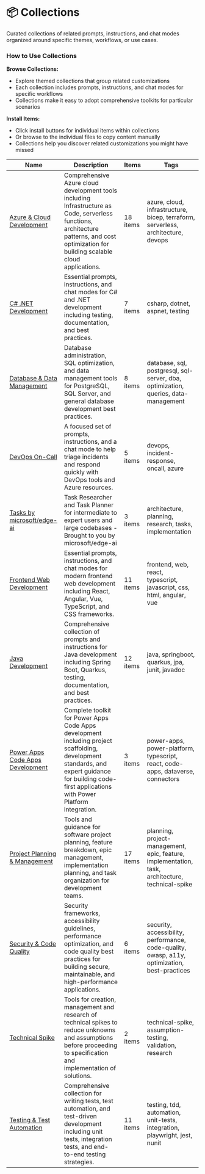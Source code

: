 # 📦 Collections

Curated collections of related prompts, instructions, and chat modes organized around specific themes, workflows, or use cases.
### How to Use Collections

**Browse Collections:**
- Explore themed collections that group related customizations
- Each collection includes prompts, instructions, and chat modes for specific workflows
- Collections make it easy to adopt comprehensive toolkits for particular scenarios

**Install Items:**
- Click install buttons for individual items within collections
- Or browse to the individual files to copy content manually
- Collections help you discover related customizations you might have missed

| Name | Description | Items | Tags |
| ---- | ----------- | ----- | ---- |
| [Azure & Cloud Development](collections/azure-cloud-development.md) | Comprehensive Azure cloud development tools including Infrastructure as Code, serverless functions, architecture patterns, and cost optimization for building scalable cloud applications. | 18 items | azure, cloud, infrastructure, bicep, terraform, serverless, architecture, devops |
| [C# .NET Development](collections/csharp-dotnet-development.md) | Essential prompts, instructions, and chat modes for C# and .NET development including testing, documentation, and best practices. | 7 items | csharp, dotnet, aspnet, testing |
| [Database & Data Management](collections/database-data-management.md) | Database administration, SQL optimization, and data management tools for PostgreSQL, SQL Server, and general database development best practices. | 8 items | database, sql, postgresql, sql-server, dba, optimization, queries, data-management |
| [DevOps On-Call](collections/devops-oncall.md) | A focused set of prompts, instructions, and a chat mode to help triage incidents and respond quickly with DevOps tools and Azure resources. | 5 items | devops, incident-response, oncall, azure |
| [Tasks by microsoft/edge-ai](collections/edge-ai-tasks.md) | Task Researcher and Task Planner for intermediate to expert users and large codebases - Brought to you by microsoft/edge-ai | 3 items | architecture, planning, research, tasks, implementation |
| [Frontend Web Development](collections/frontend-web-dev.md) | Essential prompts, instructions, and chat modes for modern frontend web development including React, Angular, Vue, TypeScript, and CSS frameworks. | 11 items | frontend, web, react, typescript, javascript, css, html, angular, vue |
| [Java Development](collections/java-development.md) | Comprehensive collection of prompts and instructions for Java development including Spring Boot, Quarkus, testing, documentation, and best practices. | 12 items | java, springboot, quarkus, jpa, junit, javadoc |
| [Power Apps Code Apps Development](collections/power-apps-code-apps.md) | Complete toolkit for Power Apps Code Apps development including project scaffolding, development standards, and expert guidance for building code-first applications with Power Platform integration. | 3 items | power-apps, power-platform, typescript, react, code-apps, dataverse, connectors |
| [Project Planning & Management](collections/project-planning.md) | Tools and guidance for software project planning, feature breakdown, epic management, implementation planning, and task organization for development teams. | 17 items | planning, project-management, epic, feature, implementation, task, architecture, technical-spike |
| [Security & Code Quality](collections/security-best-practices.md) | Security frameworks, accessibility guidelines, performance optimization, and code quality best practices for building secure, maintainable, and high-performance applications. | 6 items | security, accessibility, performance, code-quality, owasp, a11y, optimization, best-practices |
| [Technical Spike](collections/technical-spike.md) | Tools for creation, management and research of technical spikes to reduce unknowns and assumptions before proceeding to specification and implementation of solutions. | 2 items | technical-spike, assumption-testing, validation, research |
| [Testing & Test Automation](collections/testing-automation.md) | Comprehensive collection for writing tests, test automation, and test-driven development including unit tests, integration tests, and end-to-end testing strategies. | 11 items | testing, tdd, automation, unit-tests, integration, playwright, jest, nunit |
